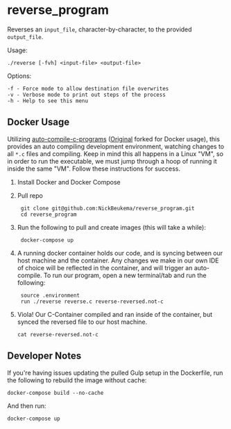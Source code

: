 # reverse_program

Reverses an `input_file`, character-by-character, to the provided `output_file`.

Usage:

    ./reverse [-fvh] <input-file> <output-file>

Options:

    -f - Force mode to allow destination file overwrites
    -v - Verbose mode to print out steps of the process
    -h - Help to see this menu
    
## Docker Usage

Utilizing [auto-compile-c-programs](https://github.com/NickBeukema/auto-compile-c-programs) ([Original](https://github.com/mavieth/auto-compile-c-programs) forked for Docker usage), this provides an auto compiling development environment, watching changes to all `*.c` files and compiling. Keep in mind this all happens in a Linux "VM", so in order to run the executable, we must jump through a hoop of running it inside the same "VM". Follow these instructions for success.

1. Install Docker and Docker Compose
1. Pull repo

        git clone git@github.com:NickBeukema/reverse_program.git
        cd reverse_program

1. Run the following to pull and create images (this will take a while):

        docker-compose up
        
 1. A running docker container holds our code, and is syncing between our host machine and the container. Any changes we make in our own IDE of choice will be reflected in the container, and will trigger an auto-compile. To run our program, open a new terminal/tab and run the following:
 
         source .environment
         run ./reverse reverse.c reverse-reversed.not-c
         
  1. Viola! Our C-Container compiled and ran inside of the container, but synced the reversed file to our host machine.
  
         cat reverse-reversed.not-c
         
## Developer Notes

If you're having issues updating the pulled Gulp setup in the Dockerfile, run the following to rebuild the image without cache:

    docker-compose build --no-cache
    
And then run:

    docker-compose up
